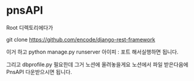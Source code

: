 # pnsAPI

Root 디렉토리에다가 

git clone https://github.com/encode/django-rest-framework

이거 하고 
python manage.py runserver 아이피 : 포트 
해서실행하면 됩니다.

그리고 dbprofile.py 필요한데 그거 노션에 올려놓을게요
노션에서 파일 받은다음에 PnsAPI 다운받으시면 됩니다.
